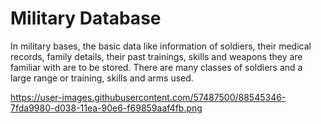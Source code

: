 # Military Database 

In military bases, the basic data like information of soldiers, their medical records, family
details, their past trainings, skills and weapons they are familiar with are to be stored. There are
many classes of soldiers and a large range or training, skills and arms used.


https://user-images.githubusercontent.com/57487500/88545346-7fda9980-d038-11ea-90e6-f69859aaf4fb.png 
